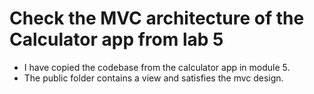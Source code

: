 # Check the MVC architecture of the Calculator app from lab 5

- I have copied the codebase from the calculator app in module 5.
- The public folder contains a view and satisfies the mvc design.